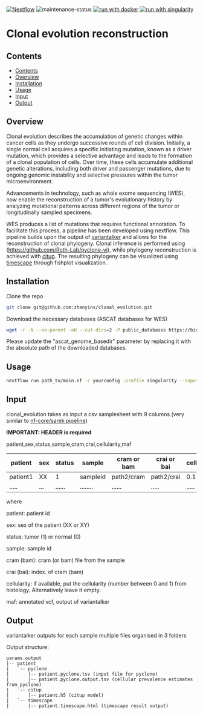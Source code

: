 [![Nextflow](https://img.shields.io/badge/nextflow%20DSL2-%E2%89%A522.10.1-23aa62.svg)](https://www.nextflow.io/)
![maintenance-status](https://img.shields.io/badge/maintenance-passively--maintained-yellowgreen.svg)
[![run with docker](https://img.shields.io/badge/run%20with-docker-0db7ed?labelColor=000000&logo=docker)](https://www.docker.com/)
[![run with singularity](https://img.shields.io/badge/run%20with-singularity-1d355c.svg?labelColor=000000)](https://sylabs.io/docs/)


# Clonal evolution reconstruction

## Contents
- [Contents](#contents)
- [Overview](#overview)
- [Installation](#installation)
- [Usage](#usage)
- [Input](#input)
- [Output](#output)

## Overview
Clonal evolution describes the accumulation of genetic changes within cancer cells as they undergo successive rounds of cell division. Initially, a single normal cell acquires a specific initiating mutation, known as a driver mutation, which provides a selective advantage and leads to the formation of a clonal population of cells. Over time, these cells accumulate additional genetic alterations, including both driver and passenger mutations, due to ongoing genomic instability and selective pressures within the tumor microenvironment.

Advancements in technology, such as whole exome sequencing (WES), now enable the reconstruction of a tumor's evolutionary history by analyzing mutational patterns across different regions of the tumor or longitudinally sampled specimens.

WES produces a list of mutations that requires functional annotation. To facilitate this process, a pipeline has been developed using nextflow. This pipeline builds upon the output of [variantalker](https://github.com/zhanyinx/variantalker) and allows for the reconstruction of clonal phylogeny. Clonal inference is performed using (https://github.com/Roth-Lab/pyclone-vi), while phylogeny reconstruction is achieved with [citup](https://github.com/amcpherson/citup). The resulting phylogeny can be visualized using [timescape](https://github.com/shahcompbio/timescape) through fishplot visualization.


## Installation
Clone the repo

```bash
git clone git@github.com:zhanyinx/clonal_evolution.git
```

Download the necessary databases (ASCAT databases for WES)

```bash
wget -r -N --no-parent -nH --cut-dirs=2 -P public_databases https://bioserver.ieo.it/repo/dima/ascat_wes_files/
```

Please update the "ascat_genome_basedir" parameter by replacing it with the absolute path of the downloaded databases.


## Usage


```bash
nextflow run path_to/main.nf -c yourconfig -profile singularity --input samplesheet.csv --outdir outdir
```

## Input

clonal_evolution takes as input a csv samplesheet with 9 columns (very similar to [nf-core/sarek pipeline](https://nf-co.re/sarek/3.2.3/usage))

__IMPORTANT: HEADER is required__ 

patient,sex,status,sample,cram,crai,cellularity,maf

| patient        | sex | status | sample   | cram or bam | crai or bai  | cellularity  | maf       |
| -------------- | --- | ------ | -------- | ----------- | ------------ | ------------ | --------- |
| patient1       | XX  | 1      | sampleid | path2/cram  | path2/crai   | 0.1          | path2/maf |
| .....          | ... | ...... | ........ | ......      | .....        | .....        | ...       |

where

patient: patient id

sex: sex of the patient (XX or XY)

status: tumor (1) or normal (0)

sample: sample id

cram (bam): cram (or bam) file from the sample

crai (bai): index. of cram (bam)

cellularity: if available, put the cellularity (number between 0 and 1) from histology. Alternatively leave it empty.

maf: annotated vcf, output of variantalker

## Output


variantalker outputs for each sample multiple files organised in 3 folders


Output structure:

```
params.output
|-- patient
|   `-- pyclone
|       |-- patient.pyclone.tsv (input file for pyclone)
|       |-- patient.pyclone.output.tsv (cellular prevalence estimates from pyclone)
|   `-- citup
|       |-- patient.h5 (citup model)
|   `-- timescape
|       |-- patient.timescape.html (timescape result output)
```





